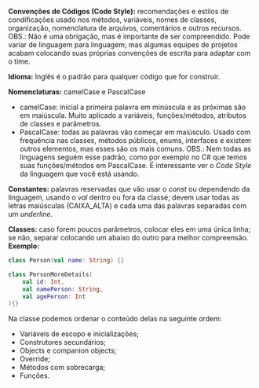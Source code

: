 **Convenções de Códigos (Code Style):** recomendações e estilos de condificações usado nos métodos, variáveis, nomes de classes, organização, nomenclatura de arquivos, comentários e outros recursos.
OBS.: Não é uma obrigação, mas é importante de ser compreendido. Pode variar de linguagem para linguagem; mas algumas equipes de projetos acabam colocando suas próprias convenções de escrita para adaptar com o time.

**Idioma:** Inglês é o padrão para qualquer código que for construir.

**Nomenclaturas:** camelCase e PascalCase
- camelCase: inicial a primeira palavra em minúscula e as próximas são em maiúscula. Muito aplicado a variáveis, funções/métodos, atributos de classes e parâmetros.
- PascalCase: todas as palavras vão começar em maiúsculo. Usado com frequência nas classes, métodos públicos, enums, interfaces e existem outros elementos, mas esses são os mais comuns.
OBS.: Nem todas as linguagens seguém esse padrão, como por exemplo no C# que temos suas funções/métodos em PascalCase. É interessante ver o *Code Style* da linguagem que você está usando.

**Constantes:** palavras reservadas que vão usar o *const* ou dependendo da linguagem, usando o *val* dentro ou fora da classe; devem usar todas as letras maiúsculas (CAIXA_ALTA) e cada uma das palavras separadas com um *underline*.

**Classes:** caso forem poucos parâmetros, colocar eles em uma única linha; se não, separar colocando um abaixo do outro para melhor compreensão.
**Exemplo:**
``` Kotlin
class Person(val name: String) {}

class PersonMoreDetails(
    val id: Int,
    val namePerson: String,
    val agePerson: Int
){}
```
Na classe podemos ordenar o conteúdo delas na seguinte ordem:
- Variáveis de escopo e inicializações;
- Construtores secundários;
- Objects e companion objects;
- Override;
- Métodos com sobrecarga;
- Funções.
